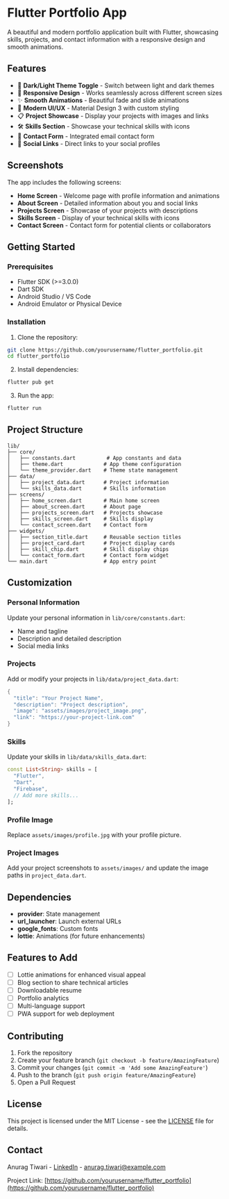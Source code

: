 # Flutter Portfolio App

A beautiful and modern portfolio application built with Flutter, showcasing skills, projects, and contact information with a responsive design and smooth animations.

## Features

- 🌙 **Dark/Light Theme Toggle** - Switch between light and dark themes
- 📱 **Responsive Design** - Works seamlessly across different screen sizes
- ✨ **Smooth Animations** - Beautiful fade and slide animations
- 🎨 **Modern UI/UX** - Material Design 3 with custom styling
- 📋 **Project Showcase** - Display your projects with images and links
- 🛠️ **Skills Section** - Showcase your technical skills with icons
- 📧 **Contact Form** - Integrated email contact form
- 🔗 **Social Links** - Direct links to your social profiles

## Screenshots

The app includes the following screens:

- **Home Screen** - Welcome page with profile information and animations
- **About Screen** - Detailed information about you and social links
- **Projects Screen** - Showcase of your projects with descriptions
- **Skills Screen** - Display of your technical skills with icons
- **Contact Screen** - Contact form for potential clients or collaborators

## Getting Started

### Prerequisites

- Flutter SDK (>=3.0.0)
- Dart SDK
- Android Studio / VS Code
- Android Emulator or Physical Device

### Installation

1. Clone the repository:

```bash
git clone https://github.com/yourusername/flutter_portfolio.git
cd flutter_portfolio
```

2. Install dependencies:

```bash
flutter pub get
```

3. Run the app:

```bash
flutter run
```

## Project Structure

```
lib/
├── core/
│   ├── constants.dart          # App constants and data
│   ├── theme.dart             # App theme configuration
│   └── theme_provider.dart    # Theme state management
├── data/
│   ├── project_data.dart      # Project information
│   └── skills_data.dart       # Skills information
├── screens/
│   ├── home_screen.dart       # Main home screen
│   ├── about_screen.dart      # About page
│   ├── projects_screen.dart   # Projects showcase
│   ├── skills_screen.dart     # Skills display
│   └── contact_screen.dart    # Contact form
├── widgets/
│   ├── section_title.dart     # Reusable section titles
│   ├── project_card.dart      # Project display cards
│   ├── skill_chip.dart        # Skill display chips
│   └── contact_form.dart      # Contact form widget
└── main.dart                  # App entry point
```

## Customization

### Personal Information

Update your personal information in `lib/core/constants.dart`:

- Name and tagline
- Description and detailed description
- Social media links

### Projects

Add or modify your projects in `lib/data/project_data.dart`:

```dart
{
  "title": "Your Project Name",
  "description": "Project description",
  "image": "assets/images/project_image.png",
  "link": "https://your-project-link.com"
}
```

### Skills

Update your skills in `lib/data/skills_data.dart`:

```dart
const List<String> skills = [
  "Flutter",
  "Dart",
  "Firebase",
  // Add more skills...
];
```

### Profile Image

Replace `assets/images/profile.jpg` with your profile picture.

### Project Images

Add your project screenshots to `assets/images/` and update the image paths in `project_data.dart`.

## Dependencies

- **provider**: State management
- **url_launcher**: Launch external URLs
- **google_fonts**: Custom fonts
- **lottie**: Animations (for future enhancements)

## Features to Add

- [ ] Lottie animations for enhanced visual appeal
- [ ] Blog section to share technical articles
- [ ] Downloadable resume
- [ ] Portfolio analytics
- [ ] Multi-language support
- [ ] PWA support for web deployment

## Contributing

1. Fork the repository
2. Create your feature branch (`git checkout -b feature/AmazingFeature`)
3. Commit your changes (`git commit -m 'Add some AmazingFeature'`)
4. Push to the branch (`git push origin feature/AmazingFeature`)
5. Open a Pull Request

## License

This project is licensed under the MIT License - see the [LICENSE](LICENSE) file for details.

## Contact

Anurag Tiwari - [LinkedIn](https://linkedin.com/in/yourprofile) - anurag.tiwari@example.com

Project Link: [https://github.com/yourusername/flutter_portfolio](https://github.com/yourusername/flutter_portfolio)
